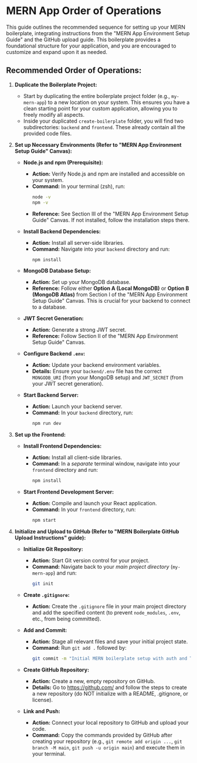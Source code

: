 # MERN App Order of Operations

This guide outlines the recommended sequence for setting up your MERN boilerplate, integrating instructions from the "MERN App Environment Setup Guide" and the GitHub upload guide. This boilerplate provides a foundational structure for your application, and you are encouraged to customize and expand upon it as needed.

## Recommended Order of Operations:

1.  **Duplicate the Boilerplate Project:**

    - Start by duplicating the entire boilerplate project folder (e.g., `my-mern-app`) to a new location on your system. This ensures you have a clean starting point for your custom application, allowing you to freely modify all aspects.
    - Inside your duplicated `create-boilerplate` folder, you will find two subdirectories: `backend` and `frontend`. These already contain all the provided code files.

2.  **Set up Necessary Environments (Refer to "MERN App Environment Setup Guide" Canvas):**

    - **Node.js and npm (Prerequisite):**

      - **Action:** Verify Node.js and npm are installed and accessible on your system.
      - **Command:** In your terminal (zsh), run:
        ```bash
        node -v
        npm -v
        ```
      - **Reference:** See Section III of the "MERN App Environment Setup Guide" Canvas. If not installed, follow the installation steps there.

    - **Install Backend Dependencies:**

      - **Action:** Install all server-side libraries.
      - **Command:** Navigate into your `backend` directory and run:
        ```bash
        npm install
        ```

    - **MongoDB Database Setup:**

      - **Action:** Set up your MongoDB database.
      - **Reference:** Follow either **Option A (Local MongoDB)** or **Option B (MongoDB Atlas)** from Section I of the "MERN App Environment Setup Guide" Canvas. This is crucial for your backend to connect to a database.

    - **JWT Secret Generation:**

      - **Action:** Generate a strong JWT secret.
      - **Reference:** Follow Section II of the "MERN App Environment Setup Guide" Canvas.

    - **Configure Backend `.env`:**

      - **Action:** Update your backend environment variables.
      - **Details:** Ensure your `backend/.env` file has the correct `MONGODB_URI` (from your MongoDB setup) and `JWT_SECRET` (from your JWT secret generation).

    - **Start Backend Server:**
      - **Action:** Launch your backend server.
      - **Command:** In your `backend` directory, run:
        ```bash
        npm run dev
        ```

3.  **Set up the Frontend:**

    - **Install Frontend Dependencies:**

      - **Action:** Install all client-side libraries.
      - **Command:** In a _separate_ terminal window, navigate into your `frontend` directory and run:
        ```bash
        npm install
        ```

    - **Start Frontend Development Server:**
      - **Action:** Compile and launch your React application.
      - **Command:** In your `frontend` directory, run:
        ```bash
        npm start
        ```

4.  **Initialize and Upload to GitHub (Refer to "MERN Boilerplate GitHub Upload Instructions" guide):**

    - **Initialize Git Repository:**

      - **Action:** Start Git version control for your project.
      - **Command:** Navigate back to your _main project directory_ (`my-mern-app`) and run:
        ```bash
        git init
        ```

    - **Create `.gitignore`:**

      - **Action:** Create the `.gitignore` file in your main project directory and add the specified content (to prevent `node_modules`, `.env`, etc., from being committed).

    - **Add and Commit:**

      - **Action:** Stage all relevant files and save your initial project state.
      - **Command:** Run `git add .` followed by:
        ```bash
        git commit -m "Initial MERN boilerplate setup with auth and Tailwind"
        ```

    - **Create GitHub Repository:**

      - **Action:** Create a new, empty repository on GitHub.
      - **Details:** Go to <https://github.com/> and follow the steps to create a new repository (do NOT initialize with a README, .gitignore, or license).

    - **Link and Push:**
      - **Action:** Connect your local repository to GitHub and upload your code.
      - **Command:** Copy the commands provided by GitHub after creating your repository (e.g., `git remote add origin ...`, `git branch -M main`, `git push -u origin main`) and execute them in your terminal.
